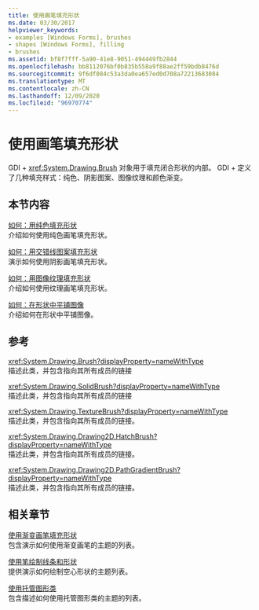```yaml
---
title: 使用画笔填充形状
ms.date: 03/30/2017
helpviewer_keywords:
- examples [Windows Forms], brushes
- shapes [Windows Forms], filling
- brushes
ms.assetid: bf8f7fff-5a90-41e8-9051-494449fb2844
ms.openlocfilehash: bb8112076bf0b835b558a9f88ae2ff59bdb8476d
ms.sourcegitcommit: 9f6df084c53a3da0ea657ed0d708a72213683084
ms.translationtype: MT
ms.contentlocale: zh-CN
ms.lasthandoff: 12/09/2020
ms.locfileid: "96970774"
---
```

# <a name="using-a-brush-to-fill-shapes"></a>使用画笔填充形状
GDI + <xref:System.Drawing.Brush> 对象用于填充闭合形状的内部。 GDI + 定义了几种填充样式：纯色、阴影图案、图像纹理和颜色渐变。  
  
## <a name="in-this-section"></a>本节内容  
 [如何：用纯色填充形状](how-to-fill-a-shape-with-a-solid-color.md)  
 介绍如何使用纯色画笔填充形状。  
  
 [如何：用交错线图案填充形状](how-to-fill-a-shape-with-a-hatch-pattern.md)  
 演示如何使用阴影画笔填充形状。  
  
 [如何：用图像纹理填充形状](how-to-fill-a-shape-with-an-image-texture.md)  
 介绍如何使用纹理画笔填充形状。  
  
 [如何：在形状中平铺图像](how-to-tile-a-shape-with-an-image.md)  
 介绍如何在形状中平铺图像。  
  
## <a name="reference"></a>参考  
 <xref:System.Drawing.Brush?displayProperty=nameWithType>  
 描述此类，并包含指向其所有成员的链接  
  
 <xref:System.Drawing.SolidBrush?displayProperty=nameWithType>  
 描述此类，并包含指向其所有成员的链接  
  
 <xref:System.Drawing.TextureBrush?displayProperty=nameWithType>  
 描述此类，并包含指向其所有成员的链接。  
  
 <xref:System.Drawing.Drawing2D.HatchBrush?displayProperty=nameWithType>  
 描述此类，并包含指向其所有成员的链接。  
  
 <xref:System.Drawing.Drawing2D.PathGradientBrush?displayProperty=nameWithType>  
 描述此类，并包含指向其所有成员的链接。  
  
## <a name="related-sections"></a>相关章节  
 [使用渐变画笔填充形状](using-a-gradient-brush-to-fill-shapes.md)  
 包含演示如何使用渐变画笔的主题的列表。  
  
 [使用笔绘制线条和形状](using-a-pen-to-draw-lines-and-shapes.md)  
 提供演示如何绘制空心形状的主题列表。  
  
 [使用托管图形类](using-managed-graphics-classes.md)  
 包含描述如何使用托管图形类的主题的列表。
